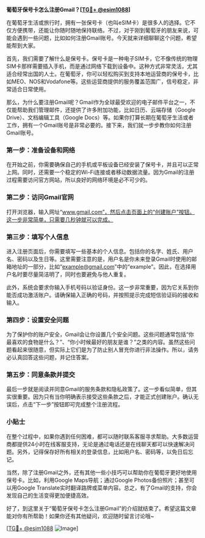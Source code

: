 **葡萄牙保号卡怎么注册Gmail？[[TG💪+ @esim1088](https://t.me/s/esim1088)]**

在葡萄牙生活或旅行时，拥有一张保号卡（也叫eSIM卡）是很多人的选择。它不仅方便携带，还能让你随时随地保持联络。不过，对于刚到葡萄牙的朋友来说，可能会遇到一些问题，比如如何注册Gmail账号。今天就来详细聊聊这个问题，希望能帮到大家。

首先，我们需要了解什么是保号卡。保号卡是一种电子SIM卡，它不像传统的物理SIM卡那样需要插入手机，而是通过网络下载到设备中。这种方式非常灵活，尤其适合经常出国的人士。在葡萄牙，你可以轻松购买到支持本地运营商的保号卡，比如MEO、NOS和Vodafone等。这些运营商提供的服务覆盖范围广，信号稳定，非常适合日常使用。

那么，为什么要注册Gmail呢？Gmail作为全球最受欢迎的电子邮件平台之一，不仅能帮助我们管理邮件，还提供了许多附加功能，比如日历、云端存储（Google Drive）、文档编辑工具（Google Docs）等。如果你打算长期在葡萄牙生活或者工作，拥有一个Gmail账号是非常必要的。接下来，我们就一步步教你如何注册Gmail账号。

### 第一步：准备设备和网络

在开始之前，你需要确保自己的手机或平板设备已经安装了保号卡，并且可以正常上网。同时，还需要一个稳定的Wi-Fi连接或者移动数据流量。因为Gmail的注册过程需要访问官方网站，所以良好的网络环境是必不可少的。

### 第二步：访问Gmail官网

打开浏览器，输入网址“www.gmail.com”，然后点击页面上的“创建账户”按钮。这一步非常简单，只需要几秒钟就可以完成。

### 第三步：填写个人信息

进入注册页面后，你需要填写一些基本的个人信息。包括你的名字、姓氏、用户名、密码以及生日等。这里需要注意的是，用户名是你未来登录Gmail时使用的邮箱地址的一部分，比如“example@gmail.com”中的“example”。因此，在选择用户名时要尽量简洁明了，同时也要避免与他人重复。

此外，系统会要求你输入手机号码以验证身份。这一步非常重要，因为它关系到你能否成功激活账户。请确保输入正确的号码，并按照提示完成短信验证码的接收和输入。

### 第四步：设置安全问题

为了保护你的账户安全，Gmail会让你设置几个安全问题。这些问题通常包括“你最喜欢的食物是什么？”、“你小时候最好的朋友是谁？”之类的内容。虽然这些问题看起来很随意，但实际上它们是为了防止别人冒充你进行非法操作。所以，请务必认真回答这些问题，并记住答案。

### 第五步：同意条款并提交

最后一步就是阅读并同意Gmail的服务条款和隐私政策了。这一步看似简单，但其实很重要。因为只有当你明确表示接受这些条款之后，才能正式创建账户。确认无误后，点击“下一步”按钮即可完成整个注册流程。

### 小贴士

在整个过程中，如果你遇到任何困难，都可以随时联系客服寻求帮助。大多数运营商都提供24小时在线客服支持，无论是通过电话还是在线聊天都可以快速解决问题。另外，记得保存好所有相关的登录信息，比如用户名、密码等，以免日后忘记。

当然，除了注册Gmail之外，还有其他一些小技巧可以帮助你在葡萄牙更好地使用保号卡。比如，利用Google Maps导航；通过Google Photos备份照片；甚至可以用Google Translate实时翻译路牌或菜单内容。总之，有了Gmail的支持，你会发现自己的生活变得更加便捷高效。

好了，到这里关于“葡萄牙保号卡怎么注册Gmail”的介绍就结束了。希望这篇文章能对你有所帮助！如果你还有其他疑问，欢迎随时留言讨论哦~

[[TG💪+ @esim1088](https://t.me/s/esim1088) ![Image](https://i.postimg.cc/4NQfJmqS/Snipaste-2025-05-13-00-14-12.png)]